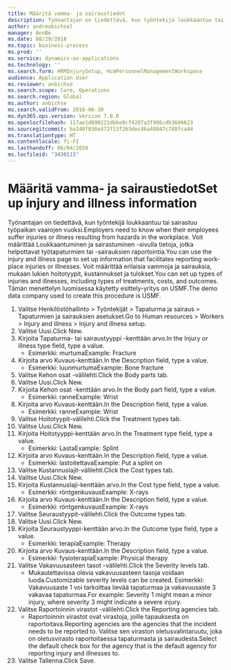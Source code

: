 ```yaml
---
title: Määritä vamma- ja sairaustiedot
description: Työnantajan on tiedettävä, kun työntekijä loukkaantuu tai sairastuu työpaikan vaarojen vuoksi.
author: andreabichsel
manager: AnnBe
ms.date: 08/29/2018
ms.topic: business-process
ms.prod: ''
ms.service: dynamics-ax-applications
ms.technology: ''
ms.search.form: HRMInjurySetup, HcmPersonnelManagementWorkspace
audience: Application User
ms.reviewer: anbichse
ms.search.scope: Core, Operations
ms.search.region: Global
ms.author: anbichse
ms.search.validFrom: 2016-06-30
ms.dyn365.ops.version: Version 7.0.0
ms.openlocfilehash: 117ae1d690221dbbe0cf4287a3f986cdb3606623
ms.sourcegitcommit: ba340f836e472f13f263dec46a49847c788fca44
ms.translationtype: HT
ms.contentlocale: fi-FI
ms.lasthandoff: 06/04/2020
ms.locfileid: "3430115"
---
```

# <a name="set-up-injury-and-illness-information"></a><span data-ttu-id="a5ae6-103">Määritä vamma- ja sairaustiedot</span><span class="sxs-lookup"><span data-stu-id="a5ae6-103">Set up injury and illness information</span></span>



<span data-ttu-id="a5ae6-104">Työnantajan on tiedettävä, kun työntekijä loukkaantuu tai sairastuu työpaikan vaarojen vuoksi.</span><span class="sxs-lookup"><span data-stu-id="a5ae6-104">Employers need to know when their employees suffer injuries or illness resulting from hazards in the workplace.</span></span> <span data-ttu-id="a5ae6-105">Voit määrittää Loukkaantuminen ja sairastuminen -sivulla tietoja, jotka helpottavat työtapaturmien tai -sairauksien raportointia.</span><span class="sxs-lookup"><span data-stu-id="a5ae6-105">You can use the injury and illness page to set up information that facilitates reporting work-place injuries or illnesses.</span></span> <span data-ttu-id="a5ae6-106">Voit määrittää erilaisia vammoja ja sairauksia, mukaan lukien hoitotyypit, kustannukset ja tulokset.</span><span class="sxs-lookup"><span data-stu-id="a5ae6-106">You can set up types of injuries and illnesses, including types of treatments, costs, and outcomes.</span></span> <span data-ttu-id="a5ae6-107">Tämän menettelyn luomisessa käytetty esittely-yritys on USMF.</span><span class="sxs-lookup"><span data-stu-id="a5ae6-107">The demo data company used to create this procedure is USMF.</span></span>

1. <span data-ttu-id="a5ae6-108">Valitse Henkilöstöhallinto > Työntekijät > Tapaturma ja sairaus > Tapaturmien ja sairauksien asetukset.</span><span class="sxs-lookup"><span data-stu-id="a5ae6-108">Go to Human resources > Workers > Injury and illness > Injury and illness setup.</span></span>
2. <span data-ttu-id="a5ae6-109">Valitse Uusi.</span><span class="sxs-lookup"><span data-stu-id="a5ae6-109">Click New.</span></span>
3. <span data-ttu-id="a5ae6-110">Kirjoita Tapaturma- tai sairaustyyppi -kenttään arvo.</span><span class="sxs-lookup"><span data-stu-id="a5ae6-110">In the Injury or illness type field, type a value.</span></span>
    * <span data-ttu-id="a5ae6-111">Esimerkki: murtuma</span><span class="sxs-lookup"><span data-stu-id="a5ae6-111">Example: Fracture</span></span>  
4. <span data-ttu-id="a5ae6-112">Kirjoita arvo Kuvaus-kenttään.</span><span class="sxs-lookup"><span data-stu-id="a5ae6-112">In the Description field, type a value.</span></span>
    * <span data-ttu-id="a5ae6-113">Esimerkki: luunmurtuma</span><span class="sxs-lookup"><span data-stu-id="a5ae6-113">Example: Bone fracture</span></span>  
5. <span data-ttu-id="a5ae6-114">Valitse Kehon osat -välilehti.</span><span class="sxs-lookup"><span data-stu-id="a5ae6-114">Click the Body parts tab.</span></span>
6. <span data-ttu-id="a5ae6-115">Valitse Uusi.</span><span class="sxs-lookup"><span data-stu-id="a5ae6-115">Click New.</span></span>
7. <span data-ttu-id="a5ae6-116">Kirjoita Kehon osat -kenttään arvo.</span><span class="sxs-lookup"><span data-stu-id="a5ae6-116">In the Body part field, type a value.</span></span>
    * <span data-ttu-id="a5ae6-117">Esimerkki: ranne</span><span class="sxs-lookup"><span data-stu-id="a5ae6-117">Example: Wrist</span></span>  
8. <span data-ttu-id="a5ae6-118">Kirjoita arvo Kuvaus-kenttään.</span><span class="sxs-lookup"><span data-stu-id="a5ae6-118">In the Description field, type a value.</span></span>
    * <span data-ttu-id="a5ae6-119">Esimerkki: ranne</span><span class="sxs-lookup"><span data-stu-id="a5ae6-119">Example: Wrist</span></span>  
9. <span data-ttu-id="a5ae6-120">Valitse Hoitotyypit-välilehti.</span><span class="sxs-lookup"><span data-stu-id="a5ae6-120">Click the Treatment types tab.</span></span>
10. <span data-ttu-id="a5ae6-121">Valitse Uusi.</span><span class="sxs-lookup"><span data-stu-id="a5ae6-121">Click New.</span></span>
11. <span data-ttu-id="a5ae6-122">Kirjoita Hoitotyyppi-kenttään arvo.</span><span class="sxs-lookup"><span data-stu-id="a5ae6-122">In the Treatment type field, type a value.</span></span>
    * <span data-ttu-id="a5ae6-123">Esimerkki: Lasta</span><span class="sxs-lookup"><span data-stu-id="a5ae6-123">Example: Splint</span></span>  
12. <span data-ttu-id="a5ae6-124">Kirjoita arvo Kuvaus-kenttään.</span><span class="sxs-lookup"><span data-stu-id="a5ae6-124">In the Description field, type a value.</span></span>
    * <span data-ttu-id="a5ae6-125">Esimerkki: lastoitettava</span><span class="sxs-lookup"><span data-stu-id="a5ae6-125">Example: Put a splint on</span></span>  
13. <span data-ttu-id="a5ae6-126">Valitse Kustannuslajit-välilehti.</span><span class="sxs-lookup"><span data-stu-id="a5ae6-126">Click the Cost types tab.</span></span>
14. <span data-ttu-id="a5ae6-127">Valitse Uusi.</span><span class="sxs-lookup"><span data-stu-id="a5ae6-127">Click New.</span></span>
15. <span data-ttu-id="a5ae6-128">Kirjoita Kustannuslaji-kenttään arvo.</span><span class="sxs-lookup"><span data-stu-id="a5ae6-128">In the Cost type field, type a value.</span></span>
    * <span data-ttu-id="a5ae6-129">Esimerkki: röntgenkuvaus</span><span class="sxs-lookup"><span data-stu-id="a5ae6-129">Example: X-rays</span></span>  
16. <span data-ttu-id="a5ae6-130">Kirjoita arvo Kuvaus-kenttään.</span><span class="sxs-lookup"><span data-stu-id="a5ae6-130">In the Description field, type a value.</span></span>
    * <span data-ttu-id="a5ae6-131">Esimerkki: röntgenkuvaus</span><span class="sxs-lookup"><span data-stu-id="a5ae6-131">Example: X-rays</span></span>  
17. <span data-ttu-id="a5ae6-132">Valitse Seuraustyypit-välilehti.</span><span class="sxs-lookup"><span data-stu-id="a5ae6-132">Click the Outcome types tab.</span></span>
18. <span data-ttu-id="a5ae6-133">Valitse Uusi.</span><span class="sxs-lookup"><span data-stu-id="a5ae6-133">Click New.</span></span>
19. <span data-ttu-id="a5ae6-134">Kirjoita Seuraustyyppi-kenttään arvo.</span><span class="sxs-lookup"><span data-stu-id="a5ae6-134">In the Outcome type field, type a value.</span></span>
    * <span data-ttu-id="a5ae6-135">Esimerkki: terapia</span><span class="sxs-lookup"><span data-stu-id="a5ae6-135">Example: Therapy</span></span>  
20. <span data-ttu-id="a5ae6-136">Kirjoita arvo Kuvaus-kenttään.</span><span class="sxs-lookup"><span data-stu-id="a5ae6-136">In the Description field, type a value.</span></span>
    * <span data-ttu-id="a5ae6-137">Esimerkki: fysioterapia</span><span class="sxs-lookup"><span data-stu-id="a5ae6-137">Example: Physical therapy</span></span>  
21. <span data-ttu-id="a5ae6-138">Valitse Vakavuusasteen tasot -välilehti.</span><span class="sxs-lookup"><span data-stu-id="a5ae6-138">Click the Severity levels tab.</span></span>
    * <span data-ttu-id="a5ae6-139">Mukautettavissa olevia vakavuusasteen tasoja voidaan luoda.</span><span class="sxs-lookup"><span data-stu-id="a5ae6-139">Customizable severity levels can be created.</span></span> <span data-ttu-id="a5ae6-140">Esimerkki: Vakavuusaste 1 voi tarkoittaa lievää tapaturmaa ja vakavuusaste 3 vakavaa tapaturmaa.</span><span class="sxs-lookup"><span data-stu-id="a5ae6-140">For example: Severity 1 might mean a minor injury, where severity 3 might indicate a severe injury.</span></span>  
22. <span data-ttu-id="a5ae6-141">Valitse Raportoinnin virastot -välilehti.</span><span class="sxs-lookup"><span data-stu-id="a5ae6-141">Click the Reporting agencies tab.</span></span>
    * <span data-ttu-id="a5ae6-142">Raportoinnin virastot ovat virastoja, joille tapauksesta on raportoitava.</span><span class="sxs-lookup"><span data-stu-id="a5ae6-142">Reporting agencies are the agencies that the incident needs to be reported to.</span></span> <span data-ttu-id="a5ae6-143">Valitse sen viraston oletusvalintaruutu, joka on oletusvirasto raportoitaessa tapaturmasta ja sairaudesta.</span><span class="sxs-lookup"><span data-stu-id="a5ae6-143">Select the default check box for the agency that is the default agency for reporting injury and illnesses to.</span></span>  
23. <span data-ttu-id="a5ae6-144">Valitse Tallenna.</span><span class="sxs-lookup"><span data-stu-id="a5ae6-144">Click Save.</span></span>

